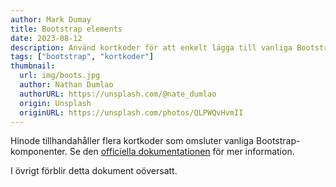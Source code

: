 ```yaml
---
author: Mark Dumay
title: Bootstrap elements
date: 2023-08-12
description: Använd kortkoder för att enkelt lägga till vanliga Bootstrap-element.
tags: ["bootstrap", "kortkoder"]
thumbnail:
  url: img/boots.jpg
  author: Nathan Dumlao
  authorURL: https://unsplash.com/@nate_dumlao
  origin: Unsplash
  originURL: https://unsplash.com/photos/QLPWQvHvmII
---
```


Hinode tillhandahåller flera kortkoder som omsluter vanliga Bootstrap-komponenter. Se den [officiella dokumentationen](about:blank) för mer information.

I övrigt förblir detta dokument oöversatt.
